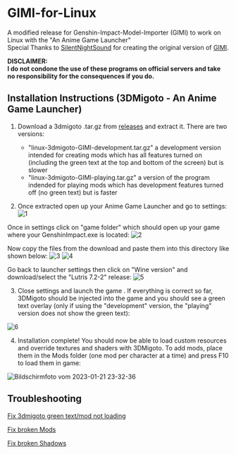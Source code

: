 # GIMI-for-Linux
A modified release for Genshin-Impact-Model-Importer (GIMI) to work on Linux with the  "An Anime Game Launcher"  
Special Thanks to [SilentNightSound](https://github.com/SilentNightSound) for creating the original version of [GIMI](https://github.com/SilentNightSound/GI-Model-Importer).

**DISCLAIMER:**  
**I do not condone the use of these programs on official servers and take no responsibility for the consequences if you do.**

## Installation Instructions (3DMigoto - An Anime Game Launcher)

1. Download a 3dmigoto .tar.gz from [releases](https://github.com/MrLGamer/GIMI-for-Linux/releases) and extract it. There are two versions:  

   - "linux-3dmigoto-GIMI-development.tar.gz" a development version intended for creating mods which has all features turned on (including the green text at the top and bottom of the screen) but is slower
   - "linux-3dmigoto-GIMI-playing.tar.gz" a version of the program indended for playing mods which has development features turned off (no green text) but is faster

2. Once extracted open up your Anime Game Launcher and go to settings:
![1](https://user-images.githubusercontent.com/54450456/213886896-8043efe5-c6ed-4098-bc4f-34826cad3c77.png)

Once in settings click on "game folder" which should open up your game where your GenshinImpact.exe is located:
![2](https://user-images.githubusercontent.com/54450456/213888273-1f216c62-3d7d-479e-ba55-483b6d45694f.png)

Now copy the files from the download and paste them into this directory like shown below:
![3](https://user-images.githubusercontent.com/54450456/213888558-705c638b-1e25-404e-b4c5-4c7fa0426bb3.png)
![4](https://user-images.githubusercontent.com/54450456/213888810-698a88b5-0c76-4d4f-86ab-23dec1cdab26.png)

Go back to launcher settings then click on "Wine version" and download/select the "Lutris 7.2-2" release:
![5](https://user-images.githubusercontent.com/54450456/213889090-5e561636-4404-4ed5-bbfe-9e1ad0395f06.png)

3. Close settings and launch the game . If everything is correct so far, 3DMigoto should be injected into the game and you should see a green text overlay (only if using the "development" version, the "playing" version does not show the green text):

![6](https://user-images.githubusercontent.com/54450456/213923373-5990254a-bed2-4f27-96e9-f3112f127c88.png)



4. Installation complete! You should now be able to load custom resources and override textures and shaders with 3DMigoto. To add mods, place them in the Mods folder (one mod per character at a time) and press F10 to load them in game:  

![Bildschirmfoto vom 2023-01-21 23-32-36](https://user-images.githubusercontent.com/54450456/213889573-97a8f3a9-23a4-4e64-a7f2-5738629d7c0a.png)  



## Troubleshooting  

[Fix 3dmigoto green text/mod not loading](Guides/3dmigotoNotLoading.md)  
  
[Fix broken Mods](Guides/BrokenMods.md)

[Fix broken Shadows](Guides/FixBrokenShadows.md)
